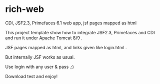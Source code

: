 # rich-web
CDI, JSF2.3, Primefaces 6.1 web app, jsf pages mapped as html

This project template show how to integrate JSF2.3, Primefaces and CDI and run it under Apache Tomcat 8/9 .

JSF pages mapped as html, and links given like login.html .

But internally JSF works as usual.

Use login with any user & pass .:)

Download test and enjoy!
